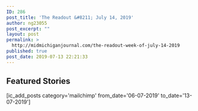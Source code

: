 ```yaml
---
ID: 286
post_title: 'The Readout &#8211; July 14, 2019'
author: ng23055
post_excerpt: ""
layout: post
permalink: >
  http://midmichiganjournal.com/the-readout-week-of-july-14-2019
published: true
post_date: 2019-07-13 22:21:33
---
```

<h2>Featured Stories</h2>
[ic_add_posts category='mailchimp' from_date='06-07-2019' to_date='13-07-2019']